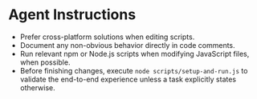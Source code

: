 # Agent Instructions

- Prefer cross-platform solutions when editing scripts.
- Document any non-obvious behavior directly in code comments.
- Run relevant npm or Node.js scripts when modifying JavaScript files, when possible.
- Before finishing changes, execute `node scripts/setup-and-run.js` to validate the end-to-end experience unless a task explicitly states otherwise.
